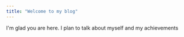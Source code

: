 ```yaml
---
title: "Welcome to my blog"
---
```


I'm glad you are here. I plan to talk about myself and my achievements
